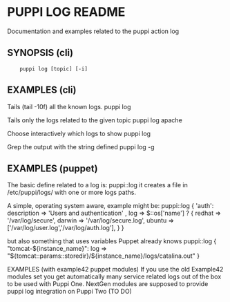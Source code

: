 # PUPPI LOG README
Documentation and examples related to the puppi action log

## SYNOPSIS (cli)
        puppi log [topic] [-i]

## EXAMPLES (cli)

Tails (tail -10f) all the known logs.
        puppi log

Tails only the logs related to the given topic
        puppi log apache

Choose interactively which logs to show
        puppi log

Grep the output with the string defined
        puppi log -g <string>

## EXAMPLES (puppet)
The basic define related to a log is:
        puppi::log
it creates a file in /etc/puppi/logs/ with one or more logs paths.

A simple, operating system aware, example might be:
        puppi::log { 'auth':
          description => 'Users and authentication' ,
          log => $::os['name'] ? { 
            redhat => '/var/log/secure',
            darwin => '/var/log/secure.log',
            ubuntu => ['/var/log/user.log','/var/log/auth.log'],
          }
        }

but also something that uses variables Puppet already knows
        puppi::log { "tomcat-${instance_name}":
          log => "${tomcat::params::storedir}/${instance_name}/logs/catalina.out"
        }

EXAMPLES (with example42 puppet modules)
If you use the old Example42 modules set you get automatically many service related logs out of the box to be used with Puppi One.
NextGen modules are supposed to provide puppi log integration on Puppi Two (TO DO)

